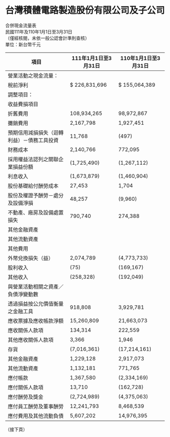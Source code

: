 # 台灣積體電路製造股份有限公司及子公司  
合併現金流量表  
民國111年及110年1月1日至3月31日  
（僅經核閱，未依一般公認會計準則查核）  
單位：新台幣千元  

| 項目 | 111年1月1日至3月31日 | 110年1月1日至3月31日 |
|------|----------------------|----------------------|
| 營業活動之現金流量： | | |
| 稅前淨利 | $ 226,831,696 | $ 155,064,389 |
| 調整項目： | | |
| 收益費損項目 | | |
| 折舊費用 | 108,934,265 | 98,972,867 |
| 攤銷費用 | 2,167,798 | 1,927,451 |
| 預期信用減損損失（迴轉利益）－債務工具投資 | 11,768 | (497) |
| 財務成本 | 2,140,766 | 772,095 |
| 採用權益法認列之關聯企業損益份額 | (1,725,490) | (1,267,112) |
| 利息收入 | (1,673,879) | (1,460,904) |
| 股份基礎給付酬勞成本 | 27,453 | 1,704 |
| 股份及權證予酬勞－處分及設備淨損 | 48,257 | (9,960) |
| 不動產、廠房及設備處置損失 | 790,740 | 274,388 |
| 其他金融資產 | | |
| 其他流動資產 | | |
| 其他費用 | | |
| 外幣兌換損失（益） | 2,074,789 | (4,773,733) |
| 股利收入 | (75) | (169,167) |
| 其他收入 | (258,328) | (192,049) |
| 與營業活動相關之資產／負債淨變動數 | | |
| 透過損益按公允價值衡量之金融工具 | 918,808 | 3,929,781 |
| 應收票據及應收帳款淨額 | 15,260,809 | 21,663,073 |
| 應收關係人款項 | 134,314 | 222,559 |
| 其他應收關係人款項 | 3,366 | 1,946 |
| 存貨 | (7,016,361) | (17,214,161) |
| 其他金融資產 | 1,229,128 | 2,917,073 |
| 其他流動資產 | 1,132,181 | 771,765 |
| 應付帳款 | 1,367,580 | (2,334,169) |
| 應付關係人款項 | 13,710 | (162,728) |
| 應付酬勞及獎金 | (2,724,989) | (4,375,063) |
| 應付員工酬勞及董事酬勞 | 12,241,793 | 8,468,539 |
| 應付費用及其他流動負債 | 5,607,202 | 14,976,395 |

（接下頁）